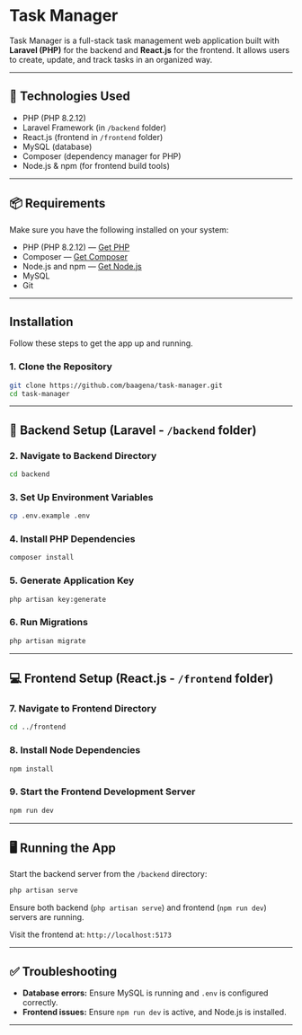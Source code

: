 # Task Manager

Task Manager is a full-stack task management web application built with **Laravel (PHP)** for the backend and **React.js** for the frontend. It allows users to create, update, and track tasks in an organized way.

---

## 🧰 Technologies Used

* PHP (PHP 8.2.12)
* Laravel Framework (in `/backend` folder)
* React.js (frontend in `/frontend` folder)
* MySQL (database)
* Composer (dependency manager for PHP)
* Node.js & npm (for frontend build tools)

---

## 📦 Requirements

Make sure you have the following installed on your system:

* PHP (PHP 8.2.12) — [Get PHP](https://www.php.net/downloads)
* Composer — [Get Composer](https://getcomposer.org/download/)
* Node.js and npm — [Get Node.js](https://nodejs.org/)
* MySQL
* Git

---

##  Installation

Follow these steps to get the app up and running.

### 1. Clone the Repository

```bash
git clone https://github.com/baagena/task-manager.git
cd task-manager
```

---

## 🔧 Backend Setup (Laravel - `/backend` folder)

### 2. Navigate to Backend Directory

```bash
cd backend
```

### 3. Set Up Environment Variables

```bash
cp .env.example .env
```

### 4. Install PHP Dependencies

```bash
composer install
```

### 5. Generate Application Key

```bash
php artisan key:generate
```

### 6. Run Migrations

```bash
php artisan migrate
```

---

## 💻 Frontend Setup (React.js - `/frontend` folder)

### 7. Navigate to Frontend Directory

```bash
cd ../frontend
```

### 8. Install Node Dependencies

```bash
npm install
```

### 9. Start the Frontend Development Server

```bash
npm run dev
```

---

## 🖥️ Running the App

Start the backend server from the `/backend` directory:

```bash
php artisan serve
```

Ensure both backend (`php artisan serve`) and frontend (`npm run dev`) servers are running.

Visit the frontend at: `http://localhost:5173`

---



## ✅ Troubleshooting

* **Database errors:** Ensure MySQL is running and `.env` is configured correctly.
* **Frontend issues:** Ensure `npm run dev` is active, and Node.js is installed.

---





